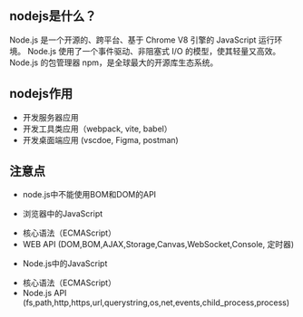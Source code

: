 ## nodejs是什么？
Node.js 是一个开源的、跨平台、基于 Chrome V8 引擎的 JavaScript 运行环境。
Node.js 使用了一个事件驱动、非阻塞式 I/O 的模型，使其轻量又高效。Node.js 的包管理器 npm，是全球最大的开源库生态系统。



## nodejs作用
 - 开发服务器应用
 - 开发工具类应用（webpack, vite, babel）
 - 开发桌面端应用 (vscdoe, Figma, postman)


## 注意点
 - node.js中不能使用BOM和DOM的API
* 浏览器中的JavaScript
- 核心语法（ECMAScript）
- WEB API (DOM,BOM,AJAX,Storage,Canvas,WebSocket,Console, 定时器)
* Node.js中的JavaScript
- 核心语法（ECMAScript）
- Node.js API (fs,path,http,https,url,querystring,os,net,events,child_process,process)	

